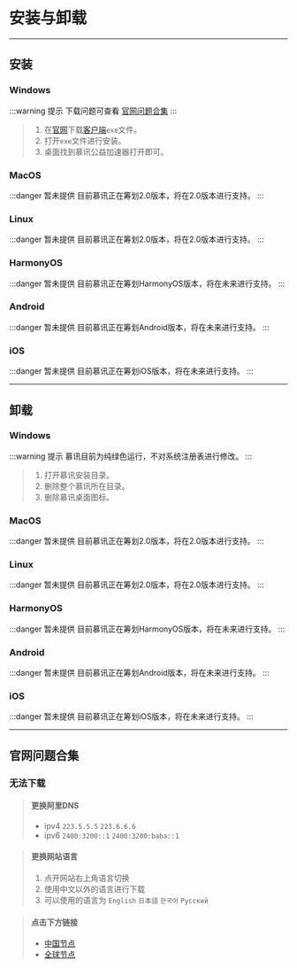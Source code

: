 # 安装与卸载

---

## 安装

### Windows

:::warning 提示
下载问题可查看 [官网问题合集](#官网问题合集)
:::

> 1. 在[官网](https://mxfree.ao-x.ac.cn/)下载[客户端](https://registry.npmmirror.com/@muxunorg/mxorg-dl/latest/files/mxfree.exe)`exe`文件。
> 2. 打开`exe`文件进行安装。
> 3. 桌面找到慕讯公益加速器打开即可。

### MacOS

:::danger 暂未提供
目前慕讯正在筹划2.0版本，将在2.0版本进行支持。
:::

### Linux

:::danger 暂未提供
目前慕讯正在筹划2.0版本，将在2.0版本进行支持。
:::

### HarmonyOS

:::danger 暂未提供
目前慕讯正在筹划HarmonyOS版本，将在未来进行支持。
:::

### Android

:::danger 暂未提供
目前慕讯正在筹划Android版本，将在未来进行支持。
:::

### iOS

:::danger 暂未提供
目前慕讯正在筹划iOS版本，将在未来进行支持。
:::

---

## 卸载

### Windows

:::warning 提示
慕讯目前为纯绿色运行，不对系统注册表进行修改。
:::

> 1. 打开慕讯安装目录。
> 2. 删除整个慕讯所在目录。
> 3. 删除慕讯桌面图标。

### MacOS

:::danger 暂未提供
目前慕讯正在筹划2.0版本，将在2.0版本进行支持。
:::

### Linux

:::danger 暂未提供
目前慕讯正在筹划2.0版本，将在2.0版本进行支持。
:::

### HarmonyOS

:::danger 暂未提供
目前慕讯正在筹划HarmonyOS版本，将在未来进行支持。
:::

### Android

:::danger 暂未提供
目前慕讯正在筹划Android版本，将在未来进行支持。
:::

### iOS

:::danger 暂未提供
目前慕讯正在筹划iOS版本，将在未来进行支持。
:::

---

## 官网问题合集

### 无法下载

> #### 更换阿里DNS
>
> - ipv4 `223.5.5.5` `223.6.6.6`
> - ipv6 `2400:3200::1` `2400:3200:baba::1`

> #### 更换网站语言
>
> 1. 点开网站右上角语言切换
> 2. 使用中文以外的语言进行下载
> 3. 可以使用的语言为 `English` `日本語` `한국어` `Русский`

> #### 点击下方链接
>
> - [中国节点](https://registry.npmmirror.com/@muxunorg/mxorg-dl/latest/files/mxfree.exe)
> - [全球节点](https://unpkg.com/@muxunorg/mxorg-dl@latest/mxfree.exe)
